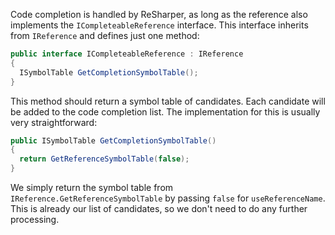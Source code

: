 [//]: # (title: Code Completion)

Code completion is handled by ReSharper, as long as the reference also implements the `ICompleteableReference` interface. This interface inherits from `IReference` and defines just one method:

```csharp
public interface ICompleteableReference : IReference
{
  ISymbolTable GetCompletionSymbolTable();
}
```

This method should return a symbol table of candidates. Each candidate will be added to the code completion list. The implementation for this is usually very straightforward:

```csharp
public ISymbolTable GetCompletionSymbolTable()
{
  return GetReferenceSymbolTable(false);
}
```

We simply return the symbol table from `IReference.GetReferenceSymbolTable` by passing `false` for `useReferenceName`. This is already our list of candidates, so we don't need to do any further processing.
